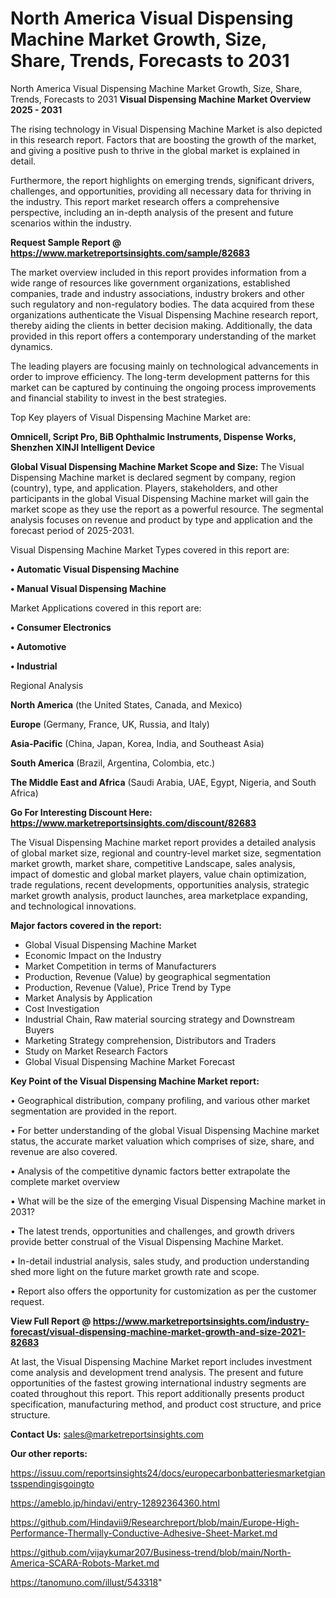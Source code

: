# North America Visual Dispensing Machine Market Growth, Size, Share, Trends, Forecasts to 2031
 North America Visual Dispensing Machine Market Growth, Size, Share, Trends, Forecasts to 2031
<Strong> Visual Dispensing Machine Market Overview 2025 - 2031</strong>

The rising technology in Visual Dispensing Machine Market is also depicted in this research report. Factors that are boosting the growth of the market, and giving a positive push to thrive in the global market is explained in detail.

Furthermore, the report highlights on emerging trends, significant drivers, challenges, and opportunities, providing all necessary data for thriving in the industry. This report market research offers a comprehensive perspective, including an in-depth analysis of the present and future scenarios within the industry.

<strong>Request Sample Report @ <a href=https://www.marketreportsinsights.com/sample/82683>https://www.marketreportsinsights.com/sample/82683</a></strong>

The market overview included in this report provides information from a wide range of resources like government organizations, established companies, trade and industry associations, industry brokers and other such regulatory and non-regulatory bodies. The data acquired from these organizations authenticate the Visual Dispensing Machine research report, thereby aiding the clients in better decision making. Additionally, the data provided in this report offers a contemporary understanding of the market dynamics.

The leading players are focusing mainly on technological advancements in order to improve efficiency. The long-term development patterns for this market can be captured by continuing the ongoing process improvements and financial stability to invest in the best strategies.

Top Key players of Visual Dispensing Machine Market are:

<strong>Omnicell, Script Pro, BiB Ophthalmic Instruments, Dispense Works, Shenzhen XINJI Intelligent Device</strong>

<strong><b>Global Visual Dispensing Machine Market Scope and Size:</b></strong>
The Visual Dispensing Machine market is declared segment by company, region (country), type, and application. Players, stakeholders, and other participants in the global Visual Dispensing Machine market will gain the market scope as they use the report as a powerful resource. The segmental analysis focuses on revenue and product by type and application and the forecast period of 2025-2031.

Visual Dispensing Machine Market Types covered in this report are:

<strong>• Automatic Visual Dispensing Machine

• Manual Visual Dispensing Machine</strong>

Market Applications covered in this report are:

<strong>• Consumer Electronics

• Automotive

• Industrial</strong> 

Regional Analysis

<strong>North America</strong> (the United States, Canada, and Mexico)

<strong>Europe</strong> (Germany, France, UK, Russia, and Italy)

<strong>Asia-Pacific</strong> (China, Japan, Korea, India, and Southeast Asia)

<strong>South America</strong> (Brazil, Argentina, Colombia, etc.)

<strong>The Middle East and Africa</strong> (Saudi Arabia, UAE, Egypt, Nigeria, and South Africa)

<strong>Go For Interesting Discount Here: <a href=https://www.marketreportsinsights.com/discount/82683>https://www.marketreportsinsights.com/discount/82683</a></strong>

The Visual Dispensing Machine market report provides a detailed analysis of global market size, regional and country-level market size, segmentation market growth, market share, competitive Landscape, sales analysis, impact of domestic and global market players, value chain optimization, trade regulations, recent developments, opportunities analysis, strategic market growth analysis, product launches, area marketplace expanding, and technological innovations.

<strong><b>Major factors covered in the report:</b></strong>
<ul>
  <li>Global Visual Dispensing Machine Market </li>
  <li>Economic Impact on the Industry</li>
  <li>Market Competition in terms of Manufacturers</li>
  <li>Production, Revenue (Value) by geographical segmentation</li>
  <li>Production, Revenue (Value), Price Trend by Type</li>
  <li>Market Analysis by Application</li>
  <li>Cost Investigation</li>
  <li>Industrial Chain, Raw material sourcing strategy and Downstream Buyers</li>
  <li>Marketing Strategy comprehension, Distributors and Traders</li>
  <li>Study on Market Research Factors</li>
  <li>Global Visual Dispensing Machine Market Forecast</li>
</ul>

<strong><b>Key Point of the Visual Dispensing Machine Market report:</b></strong>

• Geographical distribution, company profiling, and various other market segmentation are provided in the report.

• For better understanding of the global Visual Dispensing Machine market status, the accurate market valuation which comprises of size, share, and revenue are also covered.

• Analysis of the competitive dynamic factors better extrapolate the complete market overview

• What will be the size of the emerging Visual Dispensing Machine market in 2031?

• The latest trends, opportunities and challenges, and growth drivers provide better construal of the Visual Dispensing Machine Market.

• In-detail industrial analysis, sales study, and production understanding shed more light on the future market growth rate and scope.

• Report also offers the opportunity for customization as per the customer request.

<strong><b>View Full Report @ <a href=https://www.marketreportsinsights.com/industry-forecast/visual-dispensing-machine-market-growth-and-size-2021-82683>https://www.marketreportsinsights.com/industry-forecast/visual-dispensing-machine-market-growth-and-size-2021-82683</a></b></strong>


At last, the Visual Dispensing Machine Market report includes investment come analysis and development trend analysis. The present and future opportunities of the fastest growing international industry segments are coated throughout this report. This report additionally presents product specification, manufacturing method, and product cost structure, and price structure.

<strong>Contact Us:</strong>
sales@marketreportsinsights.com

<strong>Our other reports:</strong>

<a href=https://issuu.com/reportsinsights24/docs/europecarbonbatteriesmarketgiantsspendingisgoingto>https://issuu.com/reportsinsights24/docs/europecarbonbatteriesmarketgiantsspendingisgoingto</a>

<a href=https://ameblo.jp/hindavi/entry-12892364360.html>https://ameblo.jp/hindavi/entry-12892364360.html</a>

<a href=https://github.com/Hindavii9/Researchreport/blob/main/Europe-High-Performance-Thermally-Conductive-Adhesive-Sheet-Market.md>https://github.com/Hindavii9/Researchreport/blob/main/Europe-High-Performance-Thermally-Conductive-Adhesive-Sheet-Market.md</a>

<a href=https://github.com/vijaykumar207/Business-trend/blob/main/North-America-SCARA-Robots-Market.md>https://github.com/vijaykumar207/Business-trend/blob/main/North-America-SCARA-Robots-Market.md</a>

<a href=https://tanomuno.com/illust/543318>https://tanomuno.com/illust/543318</a>"
